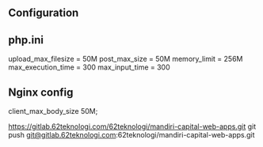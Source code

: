 ## Configuration
## php.ini
upload_max_filesize = 50M
post_max_size = 50M
memory_limit = 256M
max_execution_time = 300
max_input_time = 300

## Nginx config
client_max_body_size 50M;

https://gitlab.62teknologi.com/62teknologi/mandiri-capital-web-apps.git
git push git@gitlab.62teknologi.com:62teknologi/mandiri-capital-web-apps.git
